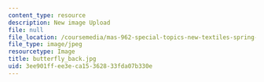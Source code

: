 ```yaml
---
content_type: resource
description: New image Upload
file: null
file_location: /coursemedia/mas-962-special-topics-new-textiles-spring-2010/3ee901ffee3eca15362833fda07b330e_butterfly_back.jpg
file_type: image/jpeg
resourcetype: Image
title: butterfly_back.jpg
uid: 3ee901ff-ee3e-ca15-3628-33fda07b330e
---
```

